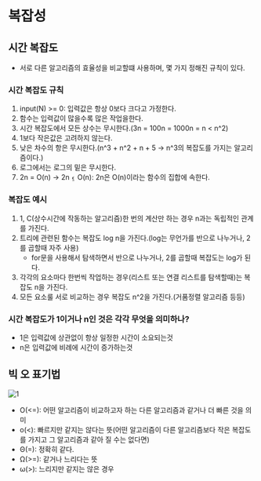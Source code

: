 # 복잡성

## 시간 복잡도
- 서로 다른 알고리즘의 효율성을 비교할떄 사용하며, 몇 가지 정해진 규칙이 있다.

### 시간 복잡도 규칙
1. input(N) >= 0: 입력값은 항상 0보다 크다고 가정한다.
2. 함수는 입력값이 많을수록 많은 작업을한다.
3. 시간 복잡도에서 모든 상수는 무시한다.(3n = 100n = 1000n = n < n^2)
4. 1보다 작은값은 고려하지 않는다.
5. 낮은 차수의 항은 무시한다.(n^3 + n^2 + n + 5 -> n^3의 복잡도를 가지는 알고리즘이다.)
6. 로그에서는 로그의 밑은 무시한다.
7. 2n = O(n) -> 2n ⍷ O(n): 2n은 O(n)이라는 함수의 집합에 속한다.

### 복잡도 예시
1. 1, C(상수시간에 작동하는 알고리즘)한 번의 계산만 하는 경우 n과는 독립적인 관계를 가진다.
2. 트리에 관련된 함수는 복잡도 log n을 가진다.(log는 무언가를 반으로 나누거나, 2를 곱할때 자주 사용)
    - for문을 사용해서 탐색하면서 반으로 나누거나, 2를 곱할때 복잡도는 log가 된다.
3. 각각의 요소마다 한번씩 작업하는 경우(리스트 또는 연결 리스트를 탐색할때)는 복잡도 n을 가진다.
4. 모든 요소룰 서로 비교하는 경우 복잡도 n^2을 가진다.(거품정렬 알고리즘 등등)

### 시간 복잡도가 1이거나 n인 것은 각각 무엇을 의미하나?
- 1은 입력값에 상관없이 항상 일정한 시간이 소요되는것
- n은 입력값에 비례에 시간이 증가하는것

## 빅 오 표기법
![1](https://user-images.githubusercontent.com/78953393/148712632-f61d8770-8ff1-4e57-b18a-c89ecc526d78.png)
- O(<=): 어떤 알고리즘이 비교하고자 하는 다른 알고리즘과 같거나 더 빠른 것을 의미
- o(<): 빠르지만 같지는 않다는 뜻(어떤 알고리즘이 다른 알고리즘보다 작은 복잡도를 가지고 그 알고리즘과 같아 질 수는 없다면)
- Θ(=): 정확히 같다.
- Ω(>=): 같거나 느리다는 뜻
- ω(>): 느리지만 같지는 않은 경우